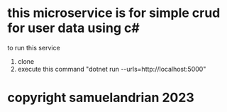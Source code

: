 # this microservice is for simple crud for user data using c#
to run this service
1. clone
2. execute this command "dotnet run --urls=http://localhost:5000"

# copyright samuelandrian 2023
